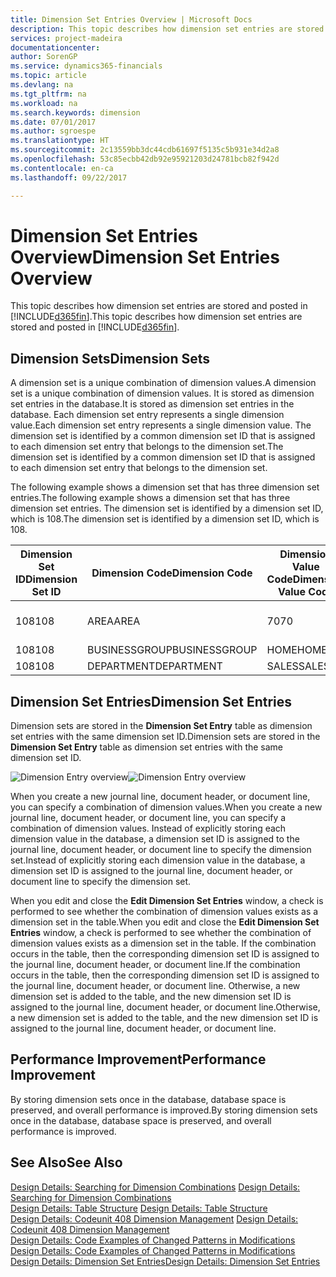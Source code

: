```yaml
---
title: Dimension Set Entries Overview | Microsoft Docs
description: This topic describes how dimension set entries are stored and posted in [!INCLUDE[d365fin](includes/d365fin_md.md)].
services: project-madeira
documentationcenter: 
author: SorenGP
ms.service: dynamics365-financials
ms.topic: article
ms.devlang: na
ms.tgt_pltfrm: na
ms.workload: na
ms.search.keywords: dimension
ms.date: 07/01/2017
ms.author: sgroespe
ms.translationtype: HT
ms.sourcegitcommit: 2c13559bb3dc44cdb61697f5135c5b931e34d2a8
ms.openlocfilehash: 53c85ecbb42db92e95921203d24781bcb82f942d
ms.contentlocale: en-ca
ms.lasthandoff: 09/22/2017

---
```

# <a name="dimension-set-entries-overview"></a><span data-ttu-id="4ad99-103">Dimension Set Entries Overview</span><span class="sxs-lookup"><span data-stu-id="4ad99-103">Dimension Set Entries Overview</span></span>
<span data-ttu-id="4ad99-104">This topic describes how dimension set entries are stored and posted in [!INCLUDE[d365fin](includes/d365fin_md.md)].</span><span class="sxs-lookup"><span data-stu-id="4ad99-104">This topic describes how dimension set entries are stored and posted in [!INCLUDE[d365fin](includes/d365fin_md.md)].</span></span>  
  
## <a name="dimension-sets"></a><span data-ttu-id="4ad99-105">Dimension Sets</span><span class="sxs-lookup"><span data-stu-id="4ad99-105">Dimension Sets</span></span>  
<span data-ttu-id="4ad99-106">A dimension set is a unique combination of dimension values.</span><span class="sxs-lookup"><span data-stu-id="4ad99-106">A dimension set is a unique combination of dimension values.</span></span> <span data-ttu-id="4ad99-107">It is stored as dimension set entries in the database.</span><span class="sxs-lookup"><span data-stu-id="4ad99-107">It is stored as dimension set entries in the database.</span></span> <span data-ttu-id="4ad99-108">Each dimension set entry represents a single dimension value.</span><span class="sxs-lookup"><span data-stu-id="4ad99-108">Each dimension set entry represents a single dimension value.</span></span> <span data-ttu-id="4ad99-109">The dimension set is identified by a common dimension set ID that is assigned to each dimension set entry that belongs to the dimension set.</span><span class="sxs-lookup"><span data-stu-id="4ad99-109">The dimension set is identified by a common dimension set ID that is assigned to each dimension set entry that belongs to the dimension set.</span></span>  
  
<span data-ttu-id="4ad99-110">The following example shows a dimension set that has three dimension set entries.</span><span class="sxs-lookup"><span data-stu-id="4ad99-110">The following example shows a dimension set that has three dimension set entries.</span></span> <span data-ttu-id="4ad99-111">The dimension set is identified by a dimension set ID, which is 108.</span><span class="sxs-lookup"><span data-stu-id="4ad99-111">The dimension set is identified by a dimension set ID, which is 108.</span></span>  
  
|<span data-ttu-id="4ad99-112">Dimension Set ID</span><span class="sxs-lookup"><span data-stu-id="4ad99-112">Dimension Set ID</span></span>|<span data-ttu-id="4ad99-113">Dimension Code</span><span class="sxs-lookup"><span data-stu-id="4ad99-113">Dimension Code</span></span>|<span data-ttu-id="4ad99-114">Dimension Value Code</span><span class="sxs-lookup"><span data-stu-id="4ad99-114">Dimension Value Code</span></span>|<span data-ttu-id="4ad99-115">Dimension Value Name</span><span class="sxs-lookup"><span data-stu-id="4ad99-115">Dimension Value Name</span></span>|  
|----------------------|--------------------|--------------------------|--------------------------|  
|<span data-ttu-id="4ad99-116">108</span><span class="sxs-lookup"><span data-stu-id="4ad99-116">108</span></span>|<span data-ttu-id="4ad99-117">AREA</span><span class="sxs-lookup"><span data-stu-id="4ad99-117">AREA</span></span>|<span data-ttu-id="4ad99-118">70</span><span class="sxs-lookup"><span data-stu-id="4ad99-118">70</span></span>|<span data-ttu-id="4ad99-119">America North</span><span class="sxs-lookup"><span data-stu-id="4ad99-119">America North</span></span>|  
|<span data-ttu-id="4ad99-120">108</span><span class="sxs-lookup"><span data-stu-id="4ad99-120">108</span></span>|<span data-ttu-id="4ad99-121">BUSINESSGROUP</span><span class="sxs-lookup"><span data-stu-id="4ad99-121">BUSINESSGROUP</span></span>|<span data-ttu-id="4ad99-122">HOME</span><span class="sxs-lookup"><span data-stu-id="4ad99-122">HOME</span></span>|<span data-ttu-id="4ad99-123">Home</span><span class="sxs-lookup"><span data-stu-id="4ad99-123">Home</span></span>|  
|<span data-ttu-id="4ad99-124">108</span><span class="sxs-lookup"><span data-stu-id="4ad99-124">108</span></span>|<span data-ttu-id="4ad99-125">DEPARTMENT</span><span class="sxs-lookup"><span data-stu-id="4ad99-125">DEPARTMENT</span></span>|<span data-ttu-id="4ad99-126">SALES</span><span class="sxs-lookup"><span data-stu-id="4ad99-126">SALES</span></span>|<span data-ttu-id="4ad99-127">Sales</span><span class="sxs-lookup"><span data-stu-id="4ad99-127">Sales</span></span>|  
  
## <a name="dimension-set-entries"></a><span data-ttu-id="4ad99-128">Dimension Set Entries</span><span class="sxs-lookup"><span data-stu-id="4ad99-128">Dimension Set Entries</span></span>  
<span data-ttu-id="4ad99-129">Dimension sets are stored in the **Dimension Set Entry** table as dimension set entries with the same dimension set ID.</span><span class="sxs-lookup"><span data-stu-id="4ad99-129">Dimension sets are stored in the **Dimension Set Entry** table as dimension set entries with the same dimension set ID.</span></span>  
  
<span data-ttu-id="4ad99-130">![Dimension Entry overview](media/dimensionentrynav7.png "DimensionEntryNAV7")</span><span class="sxs-lookup"><span data-stu-id="4ad99-130">![Dimension Entry overview](media/dimensionentrynav7.png "DimensionEntryNAV7")</span></span>  
  
<span data-ttu-id="4ad99-131">When you create a new journal line, document header, or document line, you can specify a combination of dimension values.</span><span class="sxs-lookup"><span data-stu-id="4ad99-131">When you create a new journal line, document header, or document line, you can specify a combination of dimension values.</span></span> <span data-ttu-id="4ad99-132">Instead of explicitly storing each dimension value in the database, a dimension set ID is assigned to the journal line, document header, or document line to specify the dimension set.</span><span class="sxs-lookup"><span data-stu-id="4ad99-132">Instead of explicitly storing each dimension value in the database, a dimension set ID is assigned to the journal line, document header, or document line to specify the dimension set.</span></span>  
  
<span data-ttu-id="4ad99-133">When you edit and close the **Edit Dimension Set Entries** window, a check is performed to see whether the combination of dimension values exists as a dimension set in the table.</span><span class="sxs-lookup"><span data-stu-id="4ad99-133">When you edit and close the **Edit Dimension Set Entries** window, a check is performed to see whether the combination of dimension values exists as a dimension set in the table.</span></span> <span data-ttu-id="4ad99-134">If the combination occurs in the table, then the corresponding dimension set ID is assigned to the journal line, document header, or document line.</span><span class="sxs-lookup"><span data-stu-id="4ad99-134">If the combination occurs in the table, then the corresponding dimension set ID is assigned to the journal line, document header, or document line.</span></span> <span data-ttu-id="4ad99-135">Otherwise, a new dimension set is added to the table, and the new dimension set ID is assigned to the journal line, document header, or document line.</span><span class="sxs-lookup"><span data-stu-id="4ad99-135">Otherwise, a new dimension set is added to the table, and the new dimension set ID is assigned to the journal line, document header, or document line.</span></span>  
  
## <a name="performance-improvement"></a><span data-ttu-id="4ad99-136">Performance Improvement</span><span class="sxs-lookup"><span data-stu-id="4ad99-136">Performance Improvement</span></span>  
<span data-ttu-id="4ad99-137">By storing dimension sets once in the database, database space is preserved, and overall performance is improved.</span><span class="sxs-lookup"><span data-stu-id="4ad99-137">By storing dimension sets once in the database, database space is preserved, and overall performance is improved.</span></span>  
  
## <a name="see-also"></a><span data-ttu-id="4ad99-138">See Also</span><span class="sxs-lookup"><span data-stu-id="4ad99-138">See Also</span></span>  
<span data-ttu-id="4ad99-139">[Design Details: Searching for Dimension Combinations](design-details-searching-for-dimension-combinations.md) </span><span class="sxs-lookup"><span data-stu-id="4ad99-139">[Design Details: Searching for Dimension Combinations](design-details-searching-for-dimension-combinations.md) </span></span>  
<span data-ttu-id="4ad99-140">[Design Details: Table Structure](design-details-table-structure.md) </span><span class="sxs-lookup"><span data-stu-id="4ad99-140">[Design Details: Table Structure](design-details-table-structure.md) </span></span>  
<span data-ttu-id="4ad99-141">[Design Details: Codeunit 408 Dimension Management](design-details-codeunit-408-dimension-management.md) </span><span class="sxs-lookup"><span data-stu-id="4ad99-141">[Design Details: Codeunit 408 Dimension Management](design-details-codeunit-408-dimension-management.md) </span></span>  
<span data-ttu-id="4ad99-142">[Design Details: Code Examples of Changed Patterns in Modifications](design-details-code-examples-of-changed-patterns-in-modifications.md) </span><span class="sxs-lookup"><span data-stu-id="4ad99-142">[Design Details: Code Examples of Changed Patterns in Modifications](design-details-code-examples-of-changed-patterns-in-modifications.md) </span></span>  
[<span data-ttu-id="4ad99-143">Design Details: Dimension Set Entries</span><span class="sxs-lookup"><span data-stu-id="4ad99-143">Design Details: Dimension Set Entries</span></span>](design-details-dimension-set-entries.md)   

